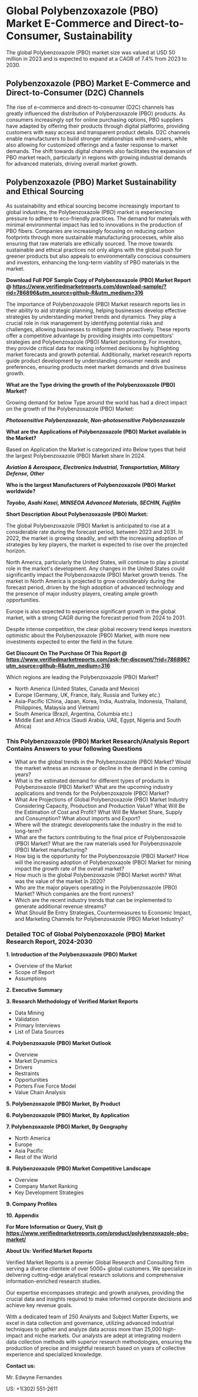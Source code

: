 <h1>Global Polybenzoxazole (PBO) Market E-Commerce and Direct-to-Consumer, Sustainability</h1><p class=""><p>The global Polybenzoxazole (PBO) market size was valued at USD 50 million in 2023 and is expected to expand at a CAGR of 7.4% from 2023 to 2030.</p><h2>Polybenzoxazole (PBO) Market E-Commerce and Direct-to-Consumer (D2C) Channels</h2><p>The rise of e-commerce and direct-to-consumer (D2C) channels has greatly influenced the distribution of Polybenzoxazole (PBO) products. As consumers increasingly opt for online purchasing options, PBO suppliers have adapted by offering their products through digital platforms, providing customers with easy access and transparent product details. D2C channels enable manufacturers to build stronger relationships with end-users, while also allowing for customized offerings and a faster response to market demands. The shift towards digital channels also facilitates the expansion of PBO market reach, particularly in regions with growing industrial demands for advanced materials, driving overall market growth.</p><h2>Polybenzoxazole (PBO) Market Sustainability and Ethical Sourcing</h2><p>As sustainability and ethical sourcing become increasingly important to global industries, the Polybenzoxazole (PBO) market is experiencing pressure to adhere to eco-friendly practices. The demand for materials with minimal environmental impact has led to innovations in the production of PBO fibers. Companies are increasingly focusing on reducing carbon footprints through more sustainable manufacturing processes, while also ensuring that raw materials are ethically sourced. The move towards sustainable and ethical practices not only aligns with the global push for greener products but also appeals to environmentally conscious consumers and investors, enhancing the long-term viability of PBO materials in the market.</p></p><p class=""><strong>Download Full PDF Sample Copy of Polybenzoxazole (PBO) Market Report @ <a href="https://www.verifiedmarketreports.com/download-sample/?rid=786896&utm_source=github-R&utm_medium=316" target="_blank">https://www.verifiedmarketreports.com/download-sample/?rid=786896&utm_source=github-R&utm_medium=316</a></strong></p><p>The importance of&nbsp;Polybenzoxazole (PBO) Market research reports lies in their ability to aid strategic planning, helping businesses develop effective strategies by understanding market trends and dynamics. They play a crucial role in risk management by identifying potential risks and challenges, allowing businesses to mitigate them proactively. These reports offer a competitive advantage by providing insights into competitors' strategies and Polybenzoxazole (PBO) Market positioning. For investors, they provide critical data for making informed decisions by highlighting market forecasts and growth potential. Additionally, market research reports guide product development by understanding consumer needs and preferences, ensuring products meet market demands and drive business growth.</p><p><strong>What are the&nbsp;Type driving the growth of the Polybenzoxazole (PBO) Market?</strong></p><p id="" class="">Growing demand for below Type around the world has had a direct impact on the growth of the Polybenzoxazole (PBO) Market:</p><p class=""><em><strong>Photosensitive Polybenzoxazole, Non-photosensitive Polybenzoxazole</strong></em></p><p class=""><strong>What are the&nbsp;Applications&nbsp;of Polybenzoxazole (PBO) Market available in the Market?</strong></p><p id="" class="">Based on Application the Market is categorized into Below types that held the largest Polybenzoxazole (PBO) Market share In 2024.</p><p class=""><em><strong>Aviation & Aerospace, Electronics Industrial, Transportation, Military Defense, Other</strong></em></p><p class=""><strong>Who is the largest Manufacturers of Polybenzoxazole (PBO) Market worldwide?</strong></p><p><em><strong>Toyobo, Asahi Kasei, MINSEOA Advanced Materials, SECHIN, Fujifilm</strong></em></p><p id="" class=""><strong>Short Description About Polybenzoxazole (PBO) Market:</strong></p><p>The global Polybenzoxazole (PBO) Market is anticipated to rise at a considerable rate during the forecast period, between 2023 and 2031. In 2022, the market is growing steadily, and with the increasing adoption of strategies by key players, the market is expected to rise over the projected horizon.</p><p>North America, particularly the United States, will continue to play a pivotal role in the market's development. Any changes in the United States could significantly impact the Polybenzoxazole (PBO) Market growth trends. The market in North America is projected to grow considerably during the forecast period, driven by the high adoption of advanced technology and the presence of major industry players, creating ample growth opportunities.</p><p>Europe is also expected to experience significant growth in the global market, with a strong CAGR during the forecast period from 2024 to 2031.</p><p>Despite intense competition, the clear global recovery trend keeps investors optimistic about the Polybenzoxazole (PBO) Market, with more new investments expected to enter the field in the future.</p><p id="" class=""><strong>Get Discount On The Purchase Of This Report @ <a href="https://www.verifiedmarketreports.com/ask-for-discount/?rid=786896?utm_source=github-R&utm_medium=316" target="_blank">https://www.verifiedmarketreports.com/ask-for-discount/?rid=786896?utm_source=github-R&utm_medium=316</a></strong></p><p class="">Which regions are leading the Polybenzoxazole (PBO) Market?</p><ul><li>North America (United States, Canada and Mexico)</li><li>Europe (Germany, UK, France, Italy, Russia and Turkey etc.)</li><li>Asia-Pacific (China, Japan, Korea, India, Australia, Indonesia, Thailand, Philippines, Malaysia and Vietnam)</li><li>South America (Brazil, Argentina, Columbia etc.)</li><li>Middle East and Africa (Saudi Arabia, UAE, Egypt, Nigeria and South Africa)</li></ul><h3 id="" class="">This Polybenzoxazole (PBO) Market Research/Analysis Report Contains Answers to your following Questions</h3><ul><li>What are the global trends in the Polybenzoxazole (PBO) Market? Would the market witness an increase or decline in the demand in the coming years?</li><li>What is the estimated demand for different types of products in Polybenzoxazole (PBO) Market? What are the upcoming industry applications and trends for the Polybenzoxazole (PBO) Market?</li><li>What Are Projections of Global Polybenzoxazole (PBO) Market Industry Considering Capacity, Production and Production Value? What Will Be the Estimation of Cost and Profit? What Will Be Market Share, Supply and Consumption? What about imports and Export?</li><li>Where will the strategic developments take the industry in the mid to long-term?</li><li>What are the factors contributing to the final price of Polybenzoxazole (PBO) Market? What are the raw materials used for Polybenzoxazole (PBO) Market manufacturing?</li><li>How big is the opportunity for the Polybenzoxazole (PBO) Market? How will the increasing adoption of Polybenzoxazole (PBO) Market for mining impact the growth rate of the overall market?</li><li>How much is the global Polybenzoxazole (PBO) Market worth? What was the value of the market In 2020?</li><li>Who are the major players operating in the Polybenzoxazole (PBO) Market? Which companies are the front runners?</li><li>Which are the recent industry trends that can be implemented to generate additional revenue streams?</li><li>What Should Be Entry Strategies, Countermeasures to Economic Impact, and Marketing Channels for Polybenzoxazole (PBO) Market Industry?</li></ul><h3 id="" class="">Detailed TOC of Global Polybenzoxazole (PBO) Market Research Report, 2024-2030</h3><p id="" class=""><strong>1. Introduction of the Polybenzoxazole (PBO) Market</strong></p><ul><li>Overview of the Market</li><li>Scope of Report</li><li>Assumptions</li></ul><p id="" class=""><strong>2. Executive Summary</strong></p><p id="" class=""><strong>3. Research Methodology of Verified Market Reports</strong></p><ul><li>Data Mining</li><li>Validation</li><li>Primary Interviews</li><li>List of Data Sources</li></ul><p id="" class=""><strong>4. Polybenzoxazole (PBO) Market Outlook</strong></p><ul><li>Overview</li><li>Market Dynamics</li><li>Drivers</li><li>Restraints</li><li>Opportunities</li><li>Porters Five Force Model</li><li>Value Chain Analysis</li></ul><p id="" class=""><strong>5. Polybenzoxazole (PBO) Market, By Product</strong></p><p id="" class=""><strong>6. Polybenzoxazole (PBO) Market, By Application</strong></p><p id="" class=""><strong>7. Polybenzoxazole (PBO) Market, By Geography</strong></p><ul><li>North America</li><li>Europe</li><li>Asia Pacific</li><li>Rest of the World</li></ul><p id="" class=""><strong>8. Polybenzoxazole (PBO) Market Competitive Landscape</strong></p><ul><li>Overview</li><li>Company Market Ranking</li><li>Key Development Strategies</li></ul><p id="" class=""><strong>9. Company Profiles</strong></p><p id="" class=""><strong>10. Appendix</strong></p><p id="" class=""><strong>For More Information or Query, Visit @ <a href="https://www.verifiedmarketreports.com/product/polybenzoxazole-pbo-market/" target="_blank">https://www.verifiedmarketreports.com/product/polybenzoxazole-pbo-market/</a></strong></p><p id="" class=""><strong>About Us: Verified Market Reports</strong></p><p id="" class="">Verified Market Reports is a premier Global Research and Consulting firm serving a diverse clientele of over 5000+ global customers. We specialize in delivering cutting-edge analytical research solutions and comprehensive information-enriched research studies.</p><p id="" class="">Our expertise encompasses strategic and growth analyses, providing the crucial data and insights required to make informed corporate decisions and achieve key revenue goals.</p><p id="" class="">With a dedicated team of 250 Analysts and Subject Matter Experts, we excel in data collection and governance, utilizing advanced industrial techniques to gather and analyze data across more than 25,000 high-impact and niche markets. Our analysts are adept at integrating modern data collection methods with superior research methodologies, ensuring the production of precise and insightful research based on years of collective experience and specialized knowledge.</p><p id="" class=""><strong>Contact us:</strong></p><p id="" class="">Mr. Edwyne Fernandes</p><p id="" class="">US: +1(302) 551-2611</p>